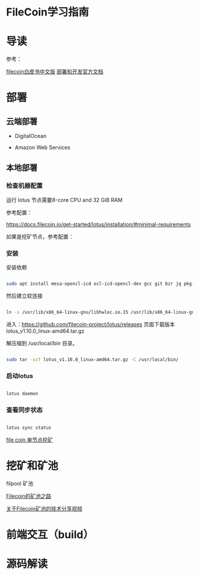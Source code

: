 <h1>FileCoin学习指南</h>

# 导读


参考：

[filecoin白皮书中文版](https://gitee.com/xingzjx/blockchain/blob/master/filecoin%20whitepaper%20cn.md)
[部署和开发官方文档](https://docs.filecoin.io/)

# 部署
## 云端部署

- DigitalOcean

- Amazon Web Services

## 本地部署

### 检查机器配置

运行 lotus 节点需要8-core CPU and 32 GiB RAM

参考配置：

https://docs.filecoin.io/get-started/lotus/installation/#minimal-requirements

如果是挖矿节点，参考配置：


### 安装

安装依赖

```bash 

sudo apt install mesa-opencl-icd ocl-icd-opencl-dev gcc git bzr jq pkg-config curl clang build-essential hwloc libhwloc-dev wget -y && sudo apt upgrade -y


```

然后建立软连接

```bash

ln -s /usr/lib/x86_64-linux-gnu/libhwloc.so.15 /usr/lib/x86_64-linux-gnu/libhwloc.so.5

```

进入：https://github.com/filecoin-project/lotus/releases 页面下载版本 lotus_v1.10.0_linux-amd64.tar.gz

解压缩到 /usr/local/bin 目录。

```bash 

sudo tar -xzf lotus_v1.10.0_linux-amd64.tar.gz -C /usr/local/bin/

```

### 启动lotus

```bash

lotus daemon

```

### 查看同步状态

```bash 

lotus sync status

```

[file coin 单节点挖矿](https://nad128668.medium.com/comprehensive-guide-to-install-filecoin-mining-rig-8c95cb9613dc)

# 挖矿和矿池

filpool 矿池

[Filecoin的矿池之路](https://www.jinse.com/news/blockchain/643989.html)

[关于Filecoin矿池的技术分享视频](https://www.bilibili.com/video/av840003306/)

# 前端交互（build）

# 源码解读

